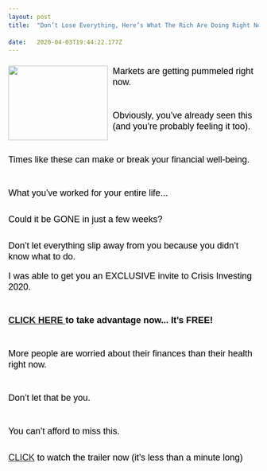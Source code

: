 ```yaml
---
layout: post 
title:  "Don’t Lose Everything, Here’s What The Rich Are Doing Right Now"

date:   2020-04-03T19:44:22.177Z 
---
```


<h3><img data-cke-saved-src="/assets/financial-crisis-4917915_1920.jpg" src="/assets/financial-crisis-4917915_1920.jpg" alt="" style="float: left; height: 150px; margin-right: 10px; width: 200px;"></h3><p><span style="font-size:13.5pt"><span style="font-family:Arial"><span style="color:#000000">Markets are getting pummeled right now.</span></span></span></p><p><br></p><p><span style="font-size:13.5pt"><span style="font-family:Arial"><span style="color:#000000">Obviously, you’ve already seen this (and you’re probably feeling it too).</span></span></span></p><p><br></p><p><span style="font-size:13.5pt"><span style="font-family:Arial"><span style="color:#000000">Times like these can make or break your financial well-being.</span></span></span></p><p><br></p><p><span style="font-size:13.5pt"><span style="font-family:Arial"><span style="color:#000000">What you’ve worked for your entire life...</span></span></span><br><br></p><p><span style="font-size:13.5pt"><span style="font-family:Arial"><span style="color:#000000">Could it be GONE in just a few weeks?</span></span></span></p><p><br><span style="font-size:13.5pt"><span style="font-family:Arial"><span style="color:#000000">Don’t let everything slip away from you because you didn’t know what to do.</span></span></span><br><br><span style="font-size:13.5pt"><span style="font-family:Arial"><span style="color:#000000">I was able to get you an EXCLUSIVE invite to Crisis Investing 2020.</span></span></span></p><p><br></p><p><span style="font-size:13.5pt"><span style="font-family:Arial"><span style="color:#3c78d8"><strong></strong></span></span></span><span style="font-size:13.5pt"><span style="font-family:Arial"><span style="color:#000000"><strong> <a data-cke-saved-href="https://iw819.isrefer.com/go/trailer/Laurex/" href="https://iw819.isrefer.com/go/trailer/Laurex/">CLICK HERE </a>to take advantage now... It’s FREE!</strong></span></span></span><br></p><p><br></p><p><span style="font-size:13.5pt"><span style="font-family:Arial"><span style="color:#000000">More people are worried about their finances than their health right now.</span></span></span></p><p><br></p><p><span style="font-size:13.5pt"><span style="font-family:Arial"><span style="color:#000000">Don’t let that be you.&nbsp;&nbsp;</span></span></span></p><p><br></p><p><span style="font-size:13.5pt"><span style="font-family:Arial"><span style="color:#000000">You can’t afford to miss this.</span></span></span><br><br></p><p><span style="font-size:13.5pt"><span style="font-family:Arial"><span style="color:#3c78d8"></span></span></span><span style="font-size:13.5pt"><span style="font-family:Arial"><span style="color:#000000"><a data-cke-saved-href="https://iw819.isrefer.com/go/trailer/Laurex/" href="https://iw819.isrefer.com/go/trailer/Laurex/">CLICK</a> to watch the trailer now (it’s less than a minute long)</span></span></span><br></p>
